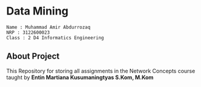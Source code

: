 # Data Mining

    Name : Muhammad Amir Abdurrozaq
    NRP : 3122600023
    Class : 2 D4 Informatics Engineering

## About Project

This Repository for storing all assignments in the Network Concepts course taught by **Entin Martiana Kusumaningtyas S.Kom, M.Kom**
